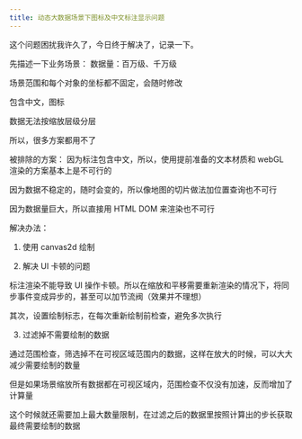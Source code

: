 ```yaml
---
title: 动态大数据场景下图标及中文标注显示问题
---
```


这个问题困扰我许久了，今日终于解决了，记录一下。

先描述一下业务场景：
数据量：百万级、千万级

场景范围和每个对象的坐标都不固定，会随时修改

包含中文，图标

数据无法按缩放层级分层

所以，很多方案都用不了

被排除的方案：
因为标注包含中文，所以，使用提前准备的文本材质和 webGL 渲染的方案基本上是不可行的

因为数据不稳定的，随时会变的，所以像地图的切片做法加位置查询也不可行

因为数据量巨大，所以直接用 HTML DOM 来渲染也不可行

解决办法：

1. 使用 canvas2d 绘制

2. 解决 UI 卡顿的问题

标注渲染不能导致 UI 操作卡顿。所以在缩放和平移需要重新渲染的情况下，将同步事件变成异步的，甚至可以加节流阀（效果并不理想）

其次，设置绘制标志，在每次重新绘制前检查，避免多次执行

3. 过滤掉不需要绘制的数据

通过范围检查，筛选掉不在可视区域范围内的数据，这样在放大的时候，可以大大减少需要绘制的数量

但是如果场景缩放所有数据都在可视区域内，范围检查不仅没有加速，反而增加了计算量

这个时候就还需要加上最大数量限制，在过滤之后的数据里按照计算出的步长获取最终需要绘制的数据
